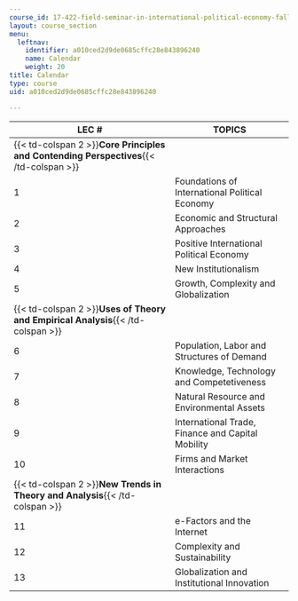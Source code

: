 ```yaml
---
course_id: 17-422-field-seminar-in-international-political-economy-fall-2003
layout: course_section
menu:
  leftnav:
    identifier: a010ced2d9de0685cffc28e843896240
    name: Calendar
    weight: 20
title: Calendar
type: course
uid: a010ced2d9de0685cffc28e843896240

---
```


| LEC # | TOPICS |
| --- | --- |
| {{< td-colspan 2 >}}**Core Principles and Contending Perspectives**{{< /td-colspan >}} ||
| 1 | Foundations of International Political Economy |
| 2 | Economic and Structural Approaches |
| 3 | Positive International Political Economy |
| 4 | New Institutionalism |
| 5 | Growth, Complexity and Globalization |
| {{< td-colspan 2 >}}**Uses of Theory and Empirical Analysis**{{< /td-colspan >}} ||
| 6 | Population, Labor and Structures of Demand |
| 7 | Knowledge, Technology and Competetiveness |
| 8 | Natural Resource and Environmental Assets |
| 9 | International Trade, Finance and Capital Mobility |
| 10 | Firms and Market Interactions |
| {{< td-colspan 2 >}}**New Trends in Theory and Analysis**{{< /td-colspan >}} ||
| 11 | e-Factors and the Internet |
| 12 | Complexity and Sustainability |
| 13 | Globalization and Institutional Innovation